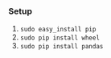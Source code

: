 ### Setup

1. ``` sudo easy_install pip ```
2. ``` sudo pip install wheel ```
3. ``` sudo pip install pandas ```
